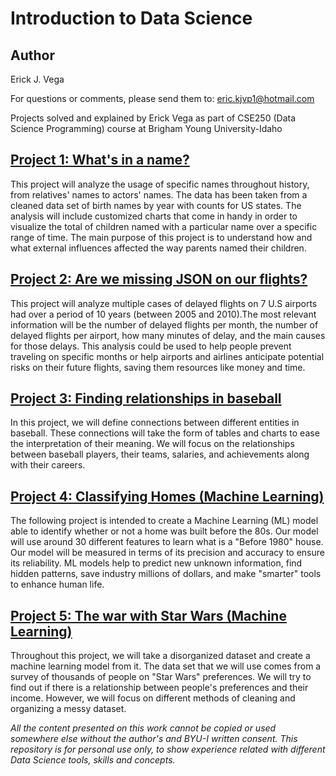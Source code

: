 # Introduction to Data Science

## Author
Erick J. Vega

For questions or comments, please send them to: eric.kjvp1@hotmail.com

Projects solved and explained by Erick Vega as part of CSE250 (Data Science Programming) course at Brigham Young University-Idaho

## [Project 1: What's in a name?](Project1)
This project will analyze the usage of specific names throughout history, from relatives' names to actors' names. The data has been taken from a cleaned data set of birth names by year with counts for US states. The analysis will include customized charts that come in handy in order to visualize the total of children named with a particular name over a specific range of time. The main purpose of this project is to understand how and what external influences affected the way parents named their children.


## [Project 2: Are we missing JSON on our flights?](Project2)
This project will analyze multiple cases of delayed flights on 7 U.S airports had over a period of 10 years (between 2005 and 2010).The most relevant information will be the number of delayed flights per month, the number of delayed flights per airport, how many minutes of delay, and the main causes for those delays. This analysis could be used to help people prevent traveling on specific months or help airports and airlines anticipate potential risks on their future flights, saving them resources like money and time.


## [Project 3: Finding relationships in baseball](Project3)
In this project, we will define connections between different entities in baseball. These connections will take the form of tables and charts to ease the interpretation of their meaning. We will focus on the relationships between baseball players, their teams, salaries, and achievements along with their careers.


## [Project 4: Classifying Homes (Machine Learning)](Project4)
The following project is intended to create a Machine Learning (ML) model able to identify whether or not a home was built before the 80s. Our model will use around 30 different features to learn what is a "Before 1980" house. Our model will be measured in terms of its precision and accuracy to ensure its reliability. ML models help to predict new unknown information, find hidden patterns, save industry millions of dollars, and make "smarter" tools to enhance human life.


## [Project 5: The war with Star Wars (Machine Learning)](Project5)
Throughout this project, we will take a disorganized dataset and create a machine learning model from it. The data set that we will use comes from a survey of thousands of people on "Star Wars" preferences. We will try to find out if there is a relationship between people's preferences and their income. However, we will focus on different methods of cleaning and organizing a messy dataset.



*All the content presented on this work cannot be copied or used somewhere else without the author's and BYU-I written consent.
This repository is for personal use only, to show experience related with different Data Science tools, skills and concepts.*

